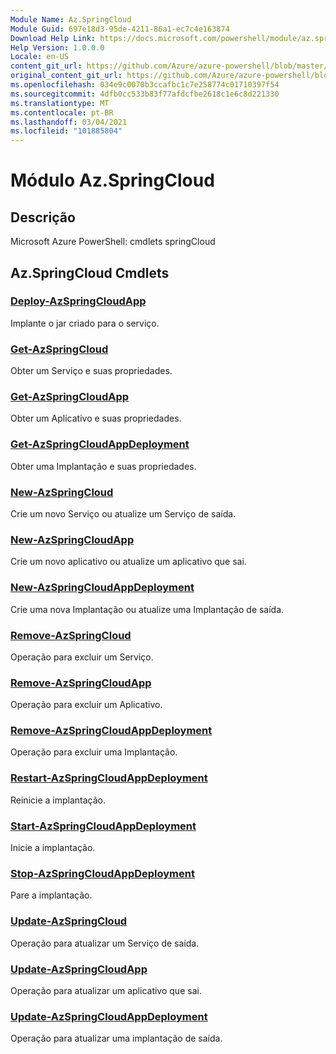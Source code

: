 ```yaml
---
Module Name: Az.SpringCloud
Module Guid: 697e18d3-95de-4211-86a1-ec7c4e163874
Download Help Link: https://docs.microsoft.com/powershell/module/az.springcloud
Help Version: 1.0.0.0
Locale: en-US
content_git_url: https://github.com/Azure/azure-powershell/blob/master/src/SpringCloud/help/Az.SpringCloud.md
original_content_git_url: https://github.com/Azure/azure-powershell/blob/master/src/SpringCloud/help/Az.SpringCloud.md
ms.openlocfilehash: 034e9c0070b3ccafbc1c7e258774c01710397f54
ms.sourcegitcommit: 4dfb0cc533b83f77afdcfbe2618c1e6c8d221330
ms.translationtype: MT
ms.contentlocale: pt-BR
ms.lasthandoff: 03/04/2021
ms.locfileid: "101885804"
---
```

# Módulo Az.SpringCloud
## Descrição
Microsoft Azure PowerShell: cmdlets springCloud

## Az.SpringCloud Cmdlets
### [Deploy-AzSpringCloudApp](Deploy-AzSpringCloudApp.md)
Implante o jar criado para o serviço.

### [Get-AzSpringCloud](Get-AzSpringCloud.md)
Obter um Serviço e suas propriedades.

### [Get-AzSpringCloudApp](Get-AzSpringCloudApp.md)
Obter um Aplicativo e suas propriedades.

### [Get-AzSpringCloudAppDeployment](Get-AzSpringCloudAppDeployment.md)
Obter uma Implantação e suas propriedades.

### [New-AzSpringCloud](New-AzSpringCloud.md)
Crie um novo Serviço ou atualize um Serviço de saída.

### [New-AzSpringCloudApp](New-AzSpringCloudApp.md)
Crie um novo aplicativo ou atualize um aplicativo que sai.

### [New-AzSpringCloudAppDeployment](New-AzSpringCloudAppDeployment.md)
Crie uma nova Implantação ou atualize uma Implantação de saída.

### [Remove-AzSpringCloud](Remove-AzSpringCloud.md)
Operação para excluir um Serviço.

### [Remove-AzSpringCloudApp](Remove-AzSpringCloudApp.md)
Operação para excluir um Aplicativo.

### [Remove-AzSpringCloudAppDeployment](Remove-AzSpringCloudAppDeployment.md)
Operação para excluir uma Implantação.

### [Restart-AzSpringCloudAppDeployment](Restart-AzSpringCloudAppDeployment.md)
Reinicie a implantação.

### [Start-AzSpringCloudAppDeployment](Start-AzSpringCloudAppDeployment.md)
Inicie a implantação.

### [Stop-AzSpringCloudAppDeployment](Stop-AzSpringCloudAppDeployment.md)
Pare a implantação.

### [Update-AzSpringCloud](Update-AzSpringCloud.md)
Operação para atualizar um Serviço de saída.

### [Update-AzSpringCloudApp](Update-AzSpringCloudApp.md)
Operação para atualizar um aplicativo que sai.

### [Update-AzSpringCloudAppDeployment](Update-AzSpringCloudAppDeployment.md)
Operação para atualizar uma implantação de saída.

